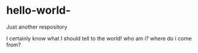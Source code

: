 # hello-world-
Just another respository

I certainly know what I should tell to the world!
who am i? where do i come from? 
